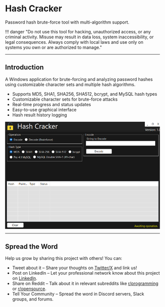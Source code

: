 # Hash Cracker

Password hash brute-force tool with multi-algorithm support.

!!! danger "Do not use this tool for hacking, unauthorized access, or any criminal activity. Misuse may result in data loss, system inaccessibility, or legal consequences. Always comply with local laws and use only on systems you own or are authorized to manage."

-----------

## Introduction

A Windows application for brute-forcing and analyzing password hashes using customizable character sets and multiple hash algorithms.

- Supports MD5, SHA1, SHA256, SHA512, bcrypt, and MySQL hash types
- Customizable character sets for brute-force attacks
- Real-time progress and status updates
- Easy-to-use graphical interface
- Hash result history logging

<div style="display: grid; grid-template-columns: repeat(1, 1fr); gap: 10px;">
  <img src="./screenshots/software.png" alt="software_demo" style="width: 100%; height: auto;">
</div>


--------

## Spread the Word

Help us grow by sharing this project with others! You can:  

* Tweet about it – Share your thoughts on [Twitter/X](https://twitter.com) and link us!  
* Post on LinkedIn – Let your professional network know about this project on [LinkedIn](https://www.linkedin.com).  
* Share on Reddit – Talk about it in relevant subreddits like [r/programming](https://www.reddit.com/r/programming/) or [r/opensource](https://www.reddit.com/r/opensource/).  
* Tell Your Community – Spread the word in Discord servers, Slack groups, and forums.  
